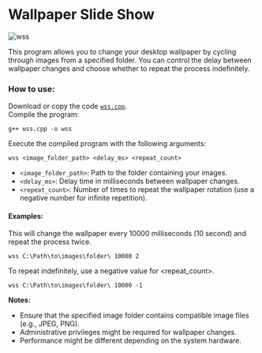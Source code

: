 # Wallpaper Slide Show

![wss](https://github.com/user-attachments/assets/4e69709f-f90c-4cf6-9f31-b70489199c9b)

This program allows you to change your desktop wallpaper by cycling through images from a specified folder.
You can control the delay between wallpaper changes and choose whether to repeat the process indefinitely.

### How to use:
Download or copy the code <a href="https://github.com/ip-repo/cpp-collection/blob/main/wallpaper-slide-show/wss.cpp">`wss.cpp`</a>.<br>
Compile the program:
```console
g++ wss.cpp -o wss
```
Execute the compiled program with the following arguments:
```console
wss <image_folder_path> <delay_ms> <repeat_count>
```
- `<image_folder_path>`: Path to the folder containing your images.
- `<delay_ms>`: Delay time in milliseconds between wallpaper changes.
- `<repeat_count>`: Number of times to repeat the wallpaper rotation (use a negative number for infinite repetition).
#### Examples:
This will change the wallpaper every 10000 milliseconds (10 second) and repeat the process twice.
```console
wss C:\Path\to\images\folder\ 10000 2
```
To repeat indefinitely, use a negative value for <repeat_count>.
```console
wss C:\Path\to\images\folder\ 10000 -1
```
**Notes:**
- Ensure that the specified image folder contains compatible image files (e.g., JPEG, PNG).
- Administrative privileges might be required for wallpaper changes.
- Performance might be different depending on the system hardware.

